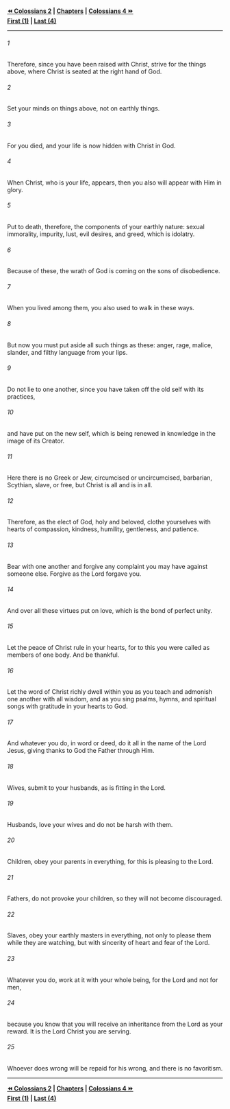   
**[⏪ Colossians 2](./Colossians%202.md) | [Chapters](./_index.md) | [Colossians 4 ⏩](./Colossians%204.md)**  
**[First (1)](./Colossians%201.md) | [Last (4)](./Colossians%204.md)**  
  
---  
  
###### 1  
Therefore, since you have been raised with Christ, strive for the things above, where Christ is seated at the right hand of God.  
  
###### 2  
Set your minds on things above, not on earthly things.  
  
###### 3  
For you died, and your life is now hidden with Christ in God.  
  
###### 4  
When Christ, who is your life, appears, then you also will appear with Him in glory.  
  
###### 5  
Put to death, therefore, the components of your earthly nature: sexual immorality, impurity, lust, evil desires, and greed, which is idolatry.  
  
###### 6  
Because of these, the wrath of God is coming on the sons of disobedience.  
  
###### 7  
When you lived among them, you also used to walk in these ways.  
  
###### 8  
But now you must put aside all such things as these: anger, rage, malice, slander, and filthy language from your lips.  
  
###### 9  
Do not lie to one another, since you have taken off the old self with its practices,  
  
###### 10  
and have put on the new self, which is being renewed in knowledge in the image of its Creator.  
  
###### 11  
Here there is no Greek or Jew, circumcised or uncircumcised, barbarian, Scythian, slave, or free, but Christ is all and is in all.  
  
###### 12  
Therefore, as the elect of God, holy and beloved, clothe yourselves with hearts of compassion, kindness, humility, gentleness, and patience.  
  
###### 13  
Bear with one another and forgive any complaint you may have against someone else. Forgive as the Lord forgave you.  
  
###### 14  
And over all these virtues put on love, which is the bond of perfect unity.  
  
###### 15  
Let the peace of Christ rule in your hearts, for to this you were called as members of one body. And be thankful.  
  
###### 16  
Let the word of Christ richly dwell within you as you teach and admonish one another with all wisdom, and as you sing psalms, hymns, and spiritual songs with gratitude in your hearts to God.  
  
###### 17  
And whatever you do, in word or deed, do it all in the name of the Lord Jesus, giving thanks to God the Father through Him.  
  
###### 18  
Wives, submit to your husbands, as is fitting in the Lord.  
  
###### 19  
Husbands, love your wives and do not be harsh with them.  
  
###### 20  
Children, obey your parents in everything, for this is pleasing to the Lord.  
  
###### 21  
Fathers, do not provoke your children, so they will not become discouraged.  
  
###### 22  
Slaves, obey your earthly masters in everything, not only to please them while they are watching, but with sincerity of heart and fear of the Lord.  
  
###### 23  
Whatever you do, work at it with your whole being, for the Lord and not for men,  
  
###### 24  
because you know that you will receive an inheritance from the Lord as your reward. It is the Lord Christ you are serving.  
  
###### 25  
Whoever does wrong will be repaid for his wrong, and there is no favoritism.  
  
  
---  
  
**[⏪ Colossians 2](./Colossians%202.md) | [Chapters](./_index.md) | [Colossians 4 ⏩](./Colossians%204.md)**  
**[First (1)](./Colossians%201.md) | [Last (4)](./Colossians%204.md)**  
  
